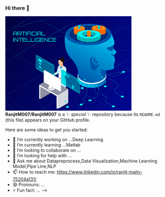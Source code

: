### Hi there 👋

![AI](https://github.com/RanjitM007/Images/blob/main/5e0c09805d04718512864363ab3f0d78.gif?raw=true)
**RanjitM007/RanjitM007** is a ✨ _special_ ✨ repository because its `README.md` (this file) appears on your GitHub profile.

Here are some ideas to get you started:

- 🔭 I’m currently working on ...Deep Learning
- 🌱 I’m currently learning ...Matlab
- 👯 I’m looking to collaborate on ...
- 🤔 I’m looking for help with ...
- 💬 Ask me about Datapreprocess,Data Visualization,Machine Learning Model,Pipe Line,NLP
- 📫 How to reach me: https://www.linkedin.com/in/ranjit-maity-75204a131/
- 😄 Pronouns: ...
- ⚡ Fun fact: ...
-->
